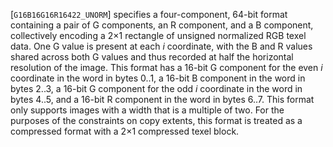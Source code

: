 [`G16B16G16R16422_UNORM`] specifies a four-component,
64-bit format containing a pair of G components, an R component, and a B
component, collectively encoding a 2×1 rectangle of unsigned
normalized RGB texel data.
One G value is present at each *i* coordinate, with the B and R values
shared across both G values and thus recorded at half the horizontal
resolution of the image.
This format has a 16-bit G component for the even *i* coordinate in the
word in bytes 0..1, a 16-bit B component in the word in bytes 2..3, a
16-bit G component for the odd *i* coordinate in the word in bytes 4..5,
and a 16-bit R component in the word in bytes 6..7.
This format only supports images with a width that is a multiple of two.
For the purposes of the constraints on copy extents, this format is
treated as a compressed format with a 2×1 compressed texel block.